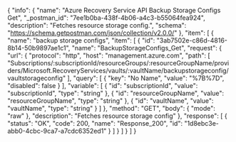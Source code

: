 {
  "info": {
    "name": "Azure Recovery Service API Backup Storage Configs Get",
    "_postman_id": "7ee1b0ba-438f-4b06-a4c3-b55064fea924",
    "description": "Fetches resource storage config.",
    "schema": "https://schema.getpostman.com/json/collection/v2.0.0/"
  },
  "item": [
    {
      "name": "backup storage configs",
      "item": [
        {
          "id": "3ab7502e-c86d-4816-8b14-50b9897ae1c1",
          "name": "BackupStorageConfigs_Get",
          "request": {
            "url": {
              "protocol": "http",
              "host": "management.azure.com",
              "path": [
                "Subscriptions/:subscriptionId/resourceGroups/:resourceGroupName/providers/Microsoft.RecoveryServices/vaults/:vaultName/backupstorageconfig/vaultstorageconfig"
              ],
              "query": [
                {
                  "key": "No Name",
                  "value": "%7B%7D",
                  "disabled": false
                }
              ],
              "variable": [
                {
                  "id": "subscriptionId",
                  "value": "subscriptionId",
                  "type": "string"
                },
                {
                  "id": "resourceGroupName",
                  "value": "resourceGroupName",
                  "type": "string"
                },
                {
                  "id": "vaultName",
                  "value": "vaultName",
                  "type": "string"
                }
              ]
            },
            "method": "GET",
            "body": {
              "mode": "raw"
            },
            "description": "Fetches resource storage config"
          },
          "response": [
            {
              "status": "OK",
              "code": 200,
              "name": "Response_200",
              "id": "1d8ebc3e-abb0-4cbc-9ca7-a7cdc6352ed1"
            }
          ]
        }
      ]
    }
  ]
}